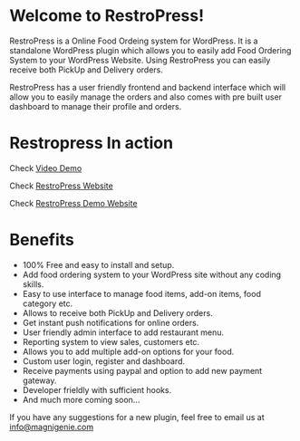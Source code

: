 # Welcome to RestroPress!
RestroPress is a Online Food Ordeing system for WordPress. It is a standalone WordPress plugin which allows you to easily add Food Ordering System to your WordPress Website. Using RestroPress you can easily receive both PickUp and Delivery orders.

RestroPress has a user friendly frontend and backend interface which will allow you to easily manage the orders and also comes with pre built user dashboard to manage their profile and orders.

# Restropress In action

Check [Video Demo](https://www.youtube.com/watch?v=c5oWarsCYf0) 

Check [RestroPress Website](http://restropress.magnigenie.com/) 

Check  [RestroPress Demo Website](http://restropress.magnigenie.com/demo/)

# Benefits
* 100% Free and easy to install and setup.
* Add food ordering system to your WordPress site without any coding skills.
* Easy to use interface to manage food items, add-on items, food category etc.
* Allows to receive both PickUp and Delivery orders.
* Get instant push notifications for online orders.
* User friendly admin interface to add restaurant menu.
* Reporting system to view sales, customers etc.
* Allows you to add multiple add-on options for your food.
* Custom user login, register and dashboard.
* Receive payments using paypal and option to add new payment gateway.
* Developer frieldly with sufficient hooks.
* And much more coming soon...

If you have any suggestions for a new plugin, feel free to email us at info@magnigenie.com
